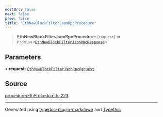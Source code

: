 ```yaml
---
editUrl: false
next: false
prev: false
title: "EthNewBlockFilterJsonRpcProcedure"
---
```


> **EthNewBlockFilterJsonRpcProcedure**: (`request`) => `Promise`\<[`EthNewBlockFilterJsonRpcResponse`](/generated/tevm/api/type-aliases/ethnewblockfilterjsonrpcresponse/)\>

## Parameters

▪ **request**: [`EthNewBlockFilterJsonRpcRequest`](/generated/tevm/api/type-aliases/ethnewblockfilterjsonrpcrequest/)

## Source

[procedure/EthProcedure.ts:223](https://github.com/evmts/tevm-monorepo/blob/main/vm/api/src/procedure/EthProcedure.ts#L223)

***
Generated using [typedoc-plugin-markdown](https://www.npmjs.com/package/typedoc-plugin-markdown) and [TypeDoc](https://typedoc.org/)
